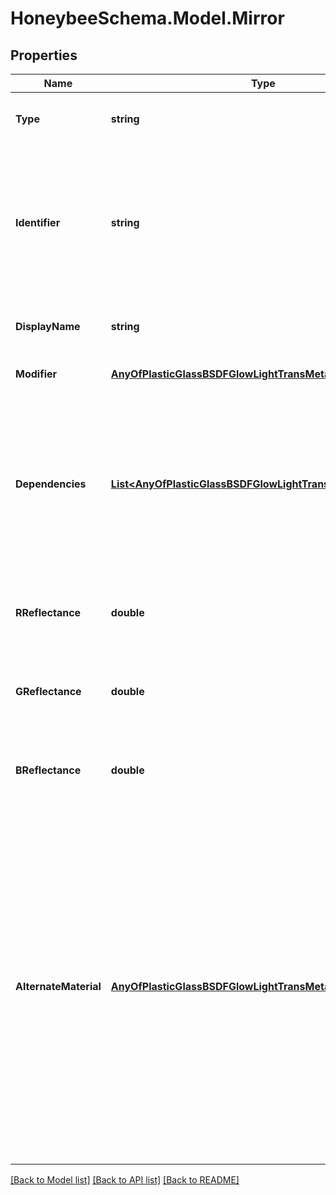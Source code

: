 
# HoneybeeSchema.Model.Mirror

## Properties

Name | Type | Description | Notes
------------ | ------------- | ------------- | -------------
**Type** | **string** |  | [optional] [readonly] [default to "mirror"]
**Identifier** | **string** | Text string for a unique Radiance object. Must not contain spaces or special characters. This will be used to identify the object across a model and in the exported Radiance files. | 
**DisplayName** | **string** | Display name of the object with no character restrictions. | [optional] 
**Modifier** | [**AnyOfPlasticGlassBSDFGlowLightTransMetalVoidMirror**](AnyOfPlasticGlassBSDFGlowLightTransMetalVoidMirror.md) | Material modifier (default: Void). | [optional] 
**Dependencies** | [**List&lt;AnyOfPlasticGlassBSDFGlowLightTransMetalVoidMirror&gt;**](AnyOfPlasticGlassBSDFGlowLightTransMetalVoidMirror.md) | List of modifiers that this modifier depends on. This argument is only useful for defining advanced modifiers where the modifier is defined based on other modifiers (default: None). | [optional] 
**RReflectance** | **double** | A value between 0 and 1 for the red channel reflectance (default: 1). | [optional] [default to 1D]
**GReflectance** | **double** | A value between 0 and 1 for the green channel reflectance (default: 1). | [optional] [default to 1D]
**BReflectance** | **double** | A value between 0 and 1 for the blue channel reflectance (default: 1). | [optional] [default to 1D]
**AlternateMaterial** | [**AnyOfPlasticGlassBSDFGlowLightTransMetalVoidMirror**](AnyOfPlasticGlassBSDFGlowLightTransMetalVoidMirror.md) | An optional material that may be used like the illum type to specify a different material to be used for shading non-source rays. If None, this will keep the alternat_material as mirror. If this alternate material is given as Void, then the mirror surface will be invisible. Using Void is only appropriate if the surface hides other (more detailed) geometry with the same overall reflectance (default: None). | [optional] 

[[Back to Model list]](../README.md#documentation-for-models)
[[Back to API list]](../README.md#documentation-for-api-endpoints)
[[Back to README]](../README.md)

